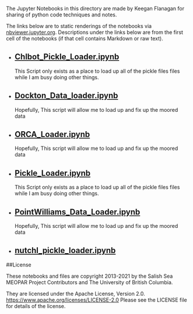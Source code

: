 The Jupyter Notebooks in this directory are made by Keegan Flanagan
for sharing of python code techniques and notes.

The links below are to static renderings of the notebooks via
[nbviewer.jupyter.org](https://nbviewer.jupyter.org/).
Descriptions under the links below are from the first cell of the notebooks
(if that cell contains Markdown or raw text).

* ## [Chlbot_Pickle_Loader.ipynb](https://nbviewer.jupyter.org/github/SalishSeaCast/analysis-keegan/blob/master/notebooks/Pickle_File_Makers/Chlbot_Pickle_Loader.ipynb)  
    
    This Script only exists as a place to load up all of the pickle files files while I am busy doing other things.

* ## [Dockton_Data_loader.ipynb](https://nbviewer.jupyter.org/github/SalishSeaCast/analysis-keegan/blob/master/notebooks/Pickle_File_Makers/Dockton_Data_loader.ipynb)  
    
    Hopefully, This script will allow me to load up and fix up the moored data

* ## [ORCA_Loader.ipynb](https://nbviewer.jupyter.org/github/SalishSeaCast/analysis-keegan/blob/master/notebooks/Pickle_File_Makers/ORCA_Loader.ipynb)  
    
    Hopefully, This script will allow me to load up and fix up the moored data

* ## [Pickle_Loader.ipynb](https://nbviewer.jupyter.org/github/SalishSeaCast/analysis-keegan/blob/master/notebooks/Pickle_File_Makers/Pickle_Loader.ipynb)  
    
    This Script only exists as a place to load up all of the pickle files files while I am busy doing other things.

* ## [PointWilliams_Data_Loader.ipynb](https://nbviewer.jupyter.org/github/SalishSeaCast/analysis-keegan/blob/master/notebooks/Pickle_File_Makers/PointWilliams_Data_Loader.ipynb)  
    
    Hopefully, This script will allow me to load up and fix up the moored data

* ## [nutchl_pickle_loader.ipynb](https://nbviewer.jupyter.org/github/SalishSeaCast/analysis-keegan/blob/master/notebooks/Pickle_File_Makers/nutchl_pickle_loader.ipynb)  
    

##License

These notebooks and files are copyright 2013-2021
by the Salish Sea MEOPAR Project Contributors
and The University of British Columbia.

They are licensed under the Apache License, Version 2.0.
https://www.apache.org/licenses/LICENSE-2.0
Please see the LICENSE file for details of the license.
